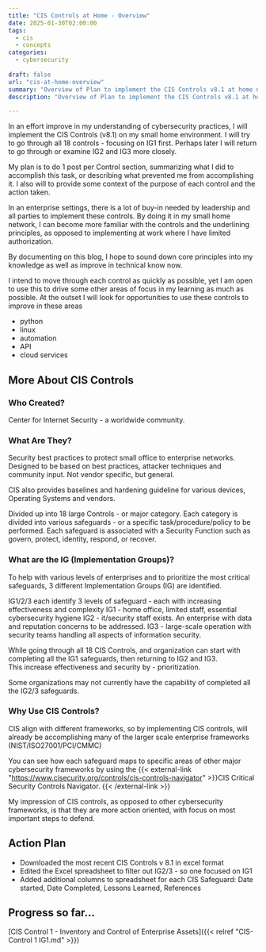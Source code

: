 ```yaml
---
title: "CIS Controls at Home - Overview"
date: 2025-01-30T02:00:00
tags:
  - cis
  - concepts
categories: 
  - cybersecurity
 
draft: false
url: "cis-at-home-overview"
summary: "Overview of Plan to implement the CIS Controls v8.1 at home network"
description: "Overview of Plan to implement the CIS Controls v8.1 at home network"

---
```



In an effort improve in my understanding of cybersecurity practices, I will implement the CIS Controls (v8.1) on my small home environment.  I will try to go through all 18 controls - focusing on IG1 first. Perhaps later I will return to go through or examine IG2 and IG3 more closely.

My plan is to do 1 post per Control section, summarizing what I did to accomplish this task, or describing what prevented me from accomplishing it.  I also will to provide some context of the purpose of each control and the action taken.

In an enterprise settings, there is a lot of buy-in needed by leadership and all parties to implement these controls.  By doing it in my small home network, I can become more familiar with the controls and the underlining principles, as opposed to implementing at work where I have limited authorization.

By documenting on this blog, I hope to sound down core principles into my knowledge as well as improve in technical know now.

I intend to move through each control as quickly as possible, yet I am open to use this to drive some other areas of focus in my learning as much as possible.  At the outset I will look for opportunities to use these controls to improve in these areas
- python
- linux
- automation
- API
- cloud services

## More About CIS Controls


### Who Created?
Center for Internet Security - a worldwide community.

### What Are They?
Security best practices to protect small office to enterprise networks.
Designed to be based on best practices, attacker techniques and community input.
Not vendor specific, but general.

CIS also provides baselines and hardening guideline for various devices, Operating Systems and vendors.

Divided up into 18 large Controls - or major category.
Each category is divided into various safeguards - or a specific task/procedure/policy to be performed.  Each safeguard is associated with a Security Function such as govern, protect, identity, respond, or recover.

### What are the IG (Implementation Groups)?

To help with various levels of enterprises and to prioritize the most critical safeguards, 3 different Implementation Groups (IG) are identified.

IG1/2/3 each identify 3 levels of safeguard - each with increasing effectiveness and complexity
IG1 - home office, limited staff, essential cybersecurity hygiene
IG2 - it/security staff exists.  An enterprise with data and reputation concerns to be addressed.
IG3 - large-scale operation with security teams handling all aspects of information security.

While going through all 18 CIS Controls, and organization can start with completing all the IG1 safeguards, then returning to IG2 and IG3.  
This increase effectiveness and security by - prioritization.

Some organizations may not currently have the capability of completed all the IG2/3 safeguards.



### Why Use CIS Controls?
CIS align with different frameworks, so by implementing CIS controls, will already be accomplishing many of the larger scale enterprise frameworks (NIST/ISO27001/PCI/CMMC)

You can see how each safeguard maps to specific areas of other major cybersecurity frameworks by using the {{< external-link "https://www.cisecurity.org/controls/cis-controls-navigator" >}}CIS Critical Security Controls Navigator.  {{< /external-link >}} 

My impression of CIS controls, as opposed to other cybersecurity frameworks, is that they are more action oriented, with focus on most important steps to defend.



## Action Plan
- Downloaded the most recent CIS Controls v 8.1 in excel format
- Edited the Excel spreadsheet to filter out IG2/3 - so one focused on IG1
- Added additional columns to spreadsheet for each CIS Safeguard:
Date started, Date Completed, Lessons Learned, References


## Progress so far...


[CIS Control 1 - Inventory and Control of Enterprise Assets]({{< relref "CIS-Control 1 IG1.md" >}})
